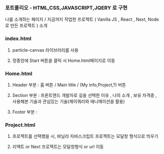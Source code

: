 ### 포트폴리오 - HTML,CSS,JAVASCRIPT,JQERY 로 구현

나를 소개하는 페이지 / 지금까지 작업한 프로젝트 ( Vanilla JS , React , Next, Node로 만든 프로젝트 ) 소개

### index.html

1. particle-canvas 라이브러리를 사용

2. 정중앙에 Start 버튼을 클릭 시 Home.html페이지로 이동

### Home.html

1. Header 부분 : 홈 버튼 / Main title / (My info,Project,?) 버튼

2. Section 부분 : 프론트엔드 개발자로 길을 선택한 이유 , 나의 소개 , 보유 자격증 , 사용해본 기술과 관심있는 기술(제이쿼리와 애니메이션을 활용)

3. Footer 부분 :

### Project.html

1. 프로젝트를 선택했을 시, 바닐라 자바스크립트 프로젝트는 모달창 형식으로 띄우기

2. 리액트 or Next 프로젝트는 모달창형식 or url 이동

###
